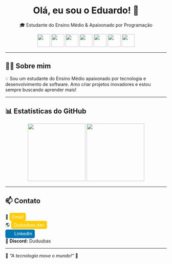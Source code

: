 <h1 align="center">Olá, eu sou o Eduardo! 👋 </h1>

<p align="center">
  🎓 Estudante do Ensino Médio & Apaixonado por Programação  
</p>

<p align="center">
  <img src="https://cdn.jsdelivr.net/gh/devicons/devicon/icons/html5/html5-original.svg" width="40" height="40"/>
  <img src="https://cdn.jsdelivr.net/gh/devicons/devicon/icons/css3/css3-original.svg" width="40" height="40"/>
  <img src="https://cdn.jsdelivr.net/gh/devicons/devicon/icons/tailwindcss/tailwindcss-original.svg" width="40" height="40"/>
  <img src="https://cdn.jsdelivr.net/gh/devicons/devicon/icons/docker/docker-original.svg" width="40" height="40"/>
  <img src="https://cdn.jsdelivr.net/gh/devicons/devicon/icons/mongodb/mongodb-original.svg" width="40" height="40"/>
  <img src="https://cdn.jsdelivr.net/gh/devicons/devicon/icons/react/react-original.svg" width="40" height="40"/>
  <img src="https://cdn.jsdelivr.net/gh/devicons/devicon/icons/nextjs/nextjs-original.svg" width="40" height="40"/>
</p>

---

## 🧑‍💻 Sobre mim  
💡 Sou um estudante do Ensino Médio apaixonado por tecnologia e desenvolvimento de software. Amo criar projetos inovadores e estou sempre buscando aprender mais!  

---

## 📊 Estatísticas do GitHub  
<p align="center">
  <img height="180em" src="https://github-readme-stats.vercel.app/api?username=Duduubas&show_icons=true&bg_color=000000&title_color=ffcb00&text_color=ffffff&icon_color=ffcb00&border_color=ffcb00" />
  <img height="180em" src="https://github-readme-stats.vercel.app/api/top-langs/?username=Duduubas&layout=compact&langs_count=7&bg_color=000000&title_color=ffcb00&text_color=ffffff&border_color=ffcb00" />
</p>

---

## 📫 Contato  
📩 <a href="mailto:eduardobritogomes70@gmail.com" style="text-decoration:none; color:white; background-color:#ffcb00; padding:4px 8px; border-radius:5px; display: inline-block;">Email</a>  
🌎 <a href="https://duduubas.dev" style="text-decoration:none; color:white; background-color:#ffcb00; padding:4px 8px; border-radius:5px; display: inline-block;">Duduubas.dev</a>  
<a href="https://linkedin.com/in/duduubas" style="text-decoration:none; color:white; background-color:#0077B5; padding:4px 8px; border-radius:5px; display: inline-block;">
<img src="https://cdn.jsdelivr.net/gh/devicons/devicon/icons/linkedin/linkedin-original.svg" width="16" height="16" style="vertical-align: middle;"/> LinkedIn</a>  
💬 **Discord:** Duduubas  

---

🎯 _"A tecnologia move o mundo!"_ 🚀  
